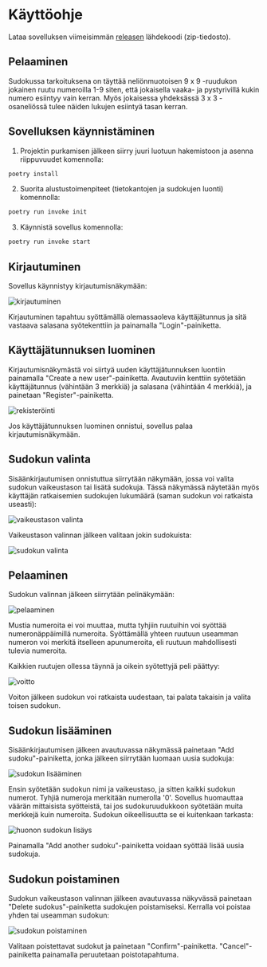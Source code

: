 # Käyttöohje

Lataa sovelluksen viimeisimmän [releasen](https://github.com/jnnhan/ot-sudoku/releases) lähdekoodi (zip-tiedosto).

## Pelaaminen

Sudokussa tarkoituksena on täyttää neliönmuotoisen 9 x 9 -ruudukon jokainen ruutu numeroilla 1-9 siten, että jokaisella vaaka- ja pystyrivillä kukin numero esiintyy vain kerran. Myös jokaisessa yhdeksässä 3 x 3 -osaneliössä tulee näiden lukujen esiintyä tasan kerran.

## Sovelluksen käynnistäminen
1. Projektin purkamisen jälkeen siirry juuri luotuun hakemistoon ja asenna riippuvuudet komennolla:
```bash
poetry install
```
2. Suorita alustustoimenpiteet (tietokantojen ja sudokujen luonti) komennolla:
```bash
poetry run invoke init
```
3. Käynnistä sovellus komennolla:
```bash
poetry run invoke start
```

## Kirjautuminen

Sovellus käynnistyy kirjautumisnäkymään:

![kirjautuminen](./kuvat/login.png)

Kirjautuminen tapahtuu syöttämällä olemassaoleva käyttäjätunnus ja sitä vastaava salasana syötekenttiin ja painamalla "Login"-painiketta.

## Käyttäjätunnuksen luominen

Kirjautumisnäkymästä voi siirtyä uuden käyttäjätunnuksen luontiin painamalla "Create a new user"-painiketta. Avautuviin kenttiin syötetään käyttäjätunnus (vähintään 3 merkkiä) ja salasana (vähintään 4 merkkiä), ja painetaan "Register"-painiketta. 

![rekisteröinti](./kuvat/register.png)

Jos käyttäjätunnuksen luominen onnistui, sovellus palaa kirjautumisnäkymään.

## Sudokun valinta

Sisäänkirjautumisen onnistuttua siirrytään näkymään, jossa voi valita sudokun vaikeustason tai lisätä sudokuja. Tässä näkymässä näytetään myös käyttäjän ratkaisemien sudokujen lukumäärä (saman sudokun voi ratkaista useasti):

![vaikeustason valinta](./kuvat/select.png)

Vaikeustason valinnan jälkeen valitaan jokin sudokuista:

![sudokun valinta](./kuvat/sudokuselect.png)

## Pelaaminen

Sudokun valinnan jälkeen siirrytään pelinäkymään:

![pelaaminen](./kuvat/play.png)

Mustia numeroita ei voi muuttaa, mutta tyhjiin ruutuihin voi syöttää numeronäppäimillä numeroita. Syöttämällä yhteen ruutuun useamman numeron voi merkitä itselleen apunumeroita, eli ruutuun mahdollisesti tulevia numeroita.

Kaikkien ruutujen ollessa täynnä ja oikein syötettyjä peli päättyy:

![voitto](./kuvat/win.png)

Voiton jälkeen sudokun voi ratkaista uudestaan, tai palata takaisin ja valita toisen sudokun.

## Sudokun lisääminen

Sisäänkirjautumisen jälkeen avautuvassa näkymässä painetaan "Add sudoku"-painiketta, jonka jälkeen siirrytään luomaan uusia sudokuja:

![sudokun lisääminen](./kuvat/addsudoku.png)

Ensin syötetään sudokun nimi ja vaikeustaso, ja sitten kaikki sudokun numerot. Tyhjiä numeroja merkitään numerolla '0'. Sovellus huomauttaa väärän mittaisista syötteistä, tai jos sudokuruudukkoon syötetään muita merkkejä kuin numeroita. Sudokun oikeellisuutta se ei kuitenkaan tarkasta:

![huonon sudokun lisäys](./kuvat/succesful_add.png)

Painamalla "Add another sudoku"-painiketta voidaan syöttää lisää uusia sudokuja.

## Sudokun poistaminen

Sudokun vaikeustason valinnan jälkeen avautuvassa näkyvässä painetaan "Delete sudokus"-painiketta sudokujen poistamiseksi. Kerralla voi poistaa yhden tai useamman sudokun:

![sudokun poistaminen](./kuvat/deletesudokus.png)

Valitaan poistettavat sudokut ja painetaan "Confirm"-painiketta. "Cancel"-painiketta painamalla peruutetaan poistotapahtuma.
